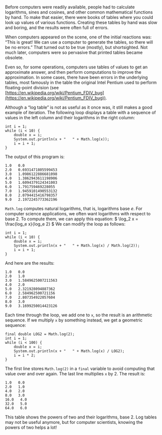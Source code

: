 Before computers were readily available, people had to calculate logarithms, sines and cosines, and other common mathematical functions by hand.
To make that easier, there were books of tables where you could look up values of various functions.
Creating these tables by hand was slow and boring, and the results were often full of errors.

When computers appeared on the scene, one of the initial reactions was: “This is great!
We can use a computer to generate the tables, so there will be no errors.”
That turned out to be true (mostly), but shortsighted.
Not much later, computers were so pervasive that printed tables became obsolete.


Even so, for some operations, computers use tables of values to get an approximate answer, and then perform computations to improve the approximation.
In some cases, there have been errors in the underlying tables, most famously in the table the original Intel Pentium used to perform floating-point division (see [https://en.wikipedia.org/wiki/Pentium_FDIV_bug](https://en.wikipedia.org/wiki/Pentium_FDIV_bug)).

Although a “log table” is not as useful as it once was, it still makes a good example of iteration.
The following loop displays a table with a sequence of values in the left column and their logarithms in the right column:

```code
int i = 1;
while (i < 10) {
    double x = i;
    System.out.println(x + "   " + Math.log(x));
    i = i + 1;
}
```

The output of this program is:

```code
1.0   0.0
2.0   0.6931471805599453
3.0   1.0986122886681098
4.0   1.3862943611198906
5.0   1.6094379124341003
6.0   1.791759469228055
7.0   1.9459101490553132
8.0   2.0794415416798357
9.0   2.1972245773362196
```

`Math.log` computes natural logarithms, that is, logarithms base $e$.
For computer science applications, we often want logarithms with respect to base 2.
To compute them, we can apply this equation:
$ \log_2 x = \frac{log_e x}{log_e 2} $
We can modify the loop as follows:

```code
int i = 1;
while (i < 10) {
    double x = i;
    System.out.println(x + "   " + Math.log(x) / Math.log(2));
    i = i + 1;
}
```

And here are the results:

```code
1.0   0.0
2.0   1.0
3.0   1.5849625007211563
4.0   2.0
5.0   2.321928094887362
6.0   2.584962500721156
7.0   2.807354922057604
8.0   3.0
9.0   3.1699250014423126
```

Each time through the loop, we add one to `x`, so the result is an arithmetic sequence.
If we multiply `x` by something instead, we get a geometric sequence:

```code
final double LOG2 = Math.log(2);
int i = 1;
while (i < 100) {
    double x = i;
    System.out.println(x + "   " + Math.log(x) / LOG2);
    i = i * 2;
}
```


The first line stores `Math.log(2)` in a `final` variable to avoid computing that value over and over again.
The last line multiplies `x` by 2.
The result is:

```code
1.0   0.0
2.0   1.0
4.0   2.0
8.0   3.0
16.0   4.0
32.0   5.0
64.0   6.0
```

This table shows the powers of two and their logarithms, base 2.
Log tables may not be useful anymore, but for computer scientists, knowing the powers of two helps a lot!